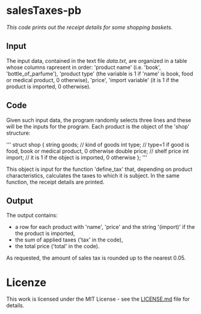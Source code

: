 # salesTaxes-pb

_This code prints out the receipt details for some shopping baskets._

## Input 
The input data, contained in the text file _data.txt_, are organized in a table whose columns rapresent in order:
'product name' (i.e. 'book', 'bottle_of_parfume'),
'product type' (the variable is 1 if 'name' is book, food or medical product, 0 otherwise),
'price',
'import variable' (it is 1 if the product is imported, 0 otherwise).

## Code
Given such input data, the program randomly selects three lines and these will be the inputs for the program.
Each product is the object of the 'shop' structure:

'''
struct shop
{
	string goods; // kind of goods 
	int type; // type=1 if good is food, book or medical product, 0 otherwise
	double price; // shelf price
	int import; // it is 1 if the object is imported, 0 otherwise
};
'''

This object is input for the function 'define_tax' that, depending on product characteristics, calculates 
the taxes to which it is subject. In the same function, the receipt details are printed.

## Output
The output contains:
* a row for each product with 'name', 'price' and the string '(import)' if the the product is imported,
* the sum of applied taxes ('tax' in the code), 
* the total price ('total' in the code).

As requested, the amount of sales tax is rounded up to the nearest 0.05.

# Licenze
This work is licensed under the MIT License - see the [LICENSE.md](https://github.com/DomeCl/salesTaxes-pb/blob/master/LICENSE) file for details.

